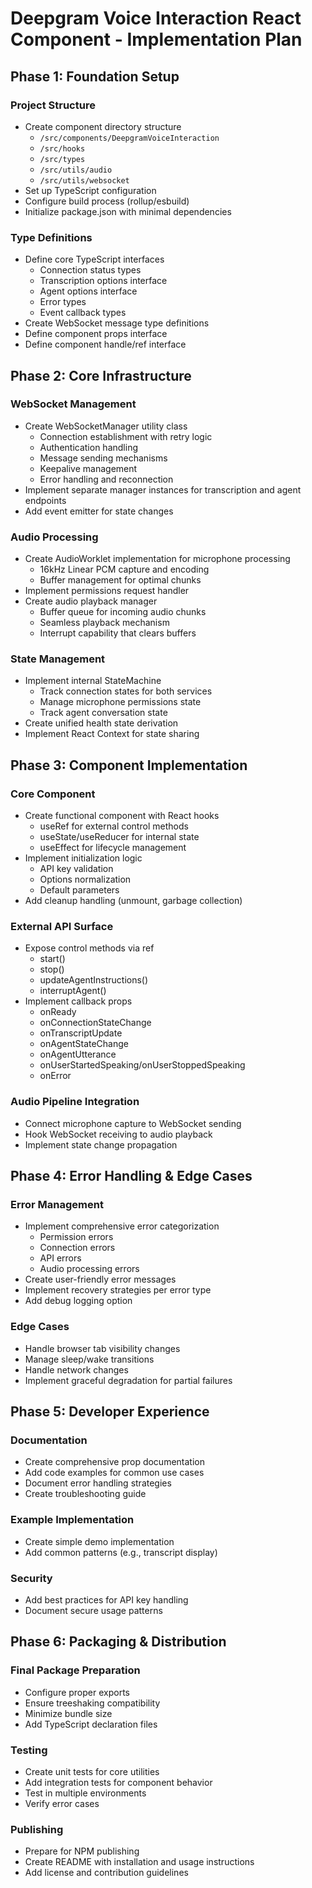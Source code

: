 # Deepgram Voice Interaction React Component - Implementation Plan

## Phase 1: Foundation Setup

### Project Structure
- Create component directory structure
  - `/src/components/DeepgramVoiceInteraction`
  - `/src/hooks`
  - `/src/types`
  - `/src/utils/audio`
  - `/src/utils/websocket`
- Set up TypeScript configuration
- Configure build process (rollup/esbuild)
- Initialize package.json with minimal dependencies

### Type Definitions
- Define core TypeScript interfaces
  - Connection status types
  - Transcription options interface
  - Agent options interface
  - Error types
  - Event callback types
- Create WebSocket message type definitions
- Define component props interface
- Define component handle/ref interface

## Phase 2: Core Infrastructure

### WebSocket Management
- Create WebSocketManager utility class
  - Connection establishment with retry logic
  - Authentication handling
  - Message sending mechanisms
  - Keepalive management
  - Error handling and reconnection
- Implement separate manager instances for transcription and agent endpoints
- Add event emitter for state changes

### Audio Processing
- Create AudioWorklet implementation for microphone processing
  - 16kHz Linear PCM capture and encoding
  - Buffer management for optimal chunks
- Implement permissions request handler
- Create audio playback manager
  - Buffer queue for incoming audio chunks
  - Seamless playback mechanism
  - Interrupt capability that clears buffers

### State Management
- Implement internal StateMachine
  - Track connection states for both services
  - Manage microphone permissions state
  - Track agent conversation state
- Create unified health state derivation
- Implement React Context for state sharing

## Phase 3: Component Implementation

### Core Component
- Create functional component with React hooks
  - useRef for external control methods
  - useState/useReducer for internal state
  - useEffect for lifecycle management
- Implement initialization logic
  - API key validation
  - Options normalization
  - Default parameters
- Add cleanup handling (unmount, garbage collection)

### External API Surface
- Expose control methods via ref
  - start()
  - stop()
  - updateAgentInstructions()
  - interruptAgent()
- Implement callback props
  - onReady
  - onConnectionStateChange
  - onTranscriptUpdate
  - onAgentStateChange
  - onAgentUtterance
  - onUserStartedSpeaking/onUserStoppedSpeaking
  - onError

### Audio Pipeline Integration
- Connect microphone capture to WebSocket sending
- Hook WebSocket receiving to audio playback
- Implement state change propagation

## Phase 4: Error Handling & Edge Cases

### Error Management
- Implement comprehensive error categorization
  - Permission errors
  - Connection errors
  - API errors
  - Audio processing errors
- Create user-friendly error messages
- Implement recovery strategies per error type
- Add debug logging option

### Edge Cases
- Handle browser tab visibility changes
- Manage sleep/wake transitions
- Handle network changes
- Implement graceful degradation for partial failures

## Phase 5: Developer Experience

### Documentation
- Create comprehensive prop documentation
- Add code examples for common use cases
- Document error handling strategies
- Create troubleshooting guide

### Example Implementation
- Create simple demo implementation
- Add common patterns (e.g., transcript display)

### Security
- Add best practices for API key handling
- Document secure usage patterns

## Phase 6: Packaging & Distribution

### Final Package Preparation
- Configure proper exports
- Ensure treeshaking compatibility
- Minimize bundle size
- Add TypeScript declaration files

### Testing
- Create unit tests for core utilities
- Add integration tests for component behavior
- Test in multiple environments
- Verify error cases

### Publishing
- Prepare for NPM publishing
- Create README with installation and usage instructions
- Add license and contribution guidelines 